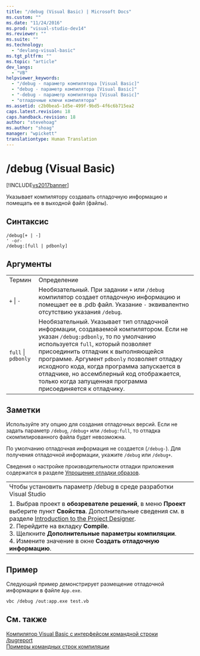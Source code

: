 ```yaml
---
title: "/debug (Visual Basic) | Microsoft Docs"
ms.custom: ""
ms.date: "11/24/2016"
ms.prod: "visual-studio-dev14"
ms.reviewer: ""
ms.suite: ""
ms.technology: 
  - "devlang-visual-basic"
ms.tgt_pltfrm: ""
ms.topic: "article"
dev_langs: 
  - "VB"
helpviewer_keywords: 
  - "/debug - параметр компилятора [Visual Basic]"
  - "debug - параметр компилятора [Visual Basic]"
  - "-debug - параметр компилятора [Visual Basic]"
  - "отладочные ключи компилятора"
ms.assetid: c2b0bea5-1d5e-499f-9bd5-4f6c6b715ea2
caps.latest.revision: 18
caps.handback.revision: 18
author: "stevehoag"
ms.author: "shoag"
manager: "wpickett"
translationtype: Human Translation
---
```

# /debug (Visual Basic)
[!INCLUDE[vs2017banner](../../../csharp/includes/vs2017banner.md)]

Указывает компилятору создавать отладочную информацию и помещать ее в выходной файл \(файлы\).  
  
## Синтаксис  
  
```  
/debug[+ | -]  
' -or-  
/debug:[full | pdbonly]  
```  
  
## Аргументы  
  
|||  
|-|-|  
|Термин|Определение|  
|`+`  &#124; `-`|Необязательный.  При задании `+` или `/debug` компилятор создает отладочную информацию и помещает ее в .pdb файл.  Указание `-` эквивалентно отсутствию указания `/debug`.|  
|`full`  &#124; `pdbonly`|Необязательный.  Указывает тип отладочной информации, создаваемой компилятором.  Если не указан `/debug:pdbonly`, то по умолчанию используется `full`, который позволяет присоединить отладчик к выполняющейся программе.  Аргумент `pdbonly` позволяет отладку исходного кода, когда программа запускается в отладчике, но ассемблерный код отображается, только когда запущенная программа присоединяется к отладчику.|  
  
## Заметки  
 Используйте эту опцию для создания отладочных версий.  Если не задать параметр `/debug`, `/debug+` или `/debug:full`, то отладка скомпилированного файла будет невозможна.  
  
 По умолчанию отладочная информация не создается \(`/debug-`\).  Для получения отладочной информации, укажите `/debug` или `/debug+`.  
  
 Сведения о настройке производительности отладки приложения содержатся в разделе [Упрощение отладки образов](../Topic/Making%20an%20Image%20Easier%20to%20Debug.md).  
  
||  
|-|  
|Чтобы установить параметр \/debug в среде разработки Visual Studio|  
|1.  Выбрав проект в **обозревателе решений**, в меню **Проект** выберите пункт **Свойства**.  Дополнительные сведения см. в разделе [Introduction to the Project Designer](http://msdn.microsoft.com/ru-ru/898dd854-c98d-430c-ba1b-a913ce3c73d7).<br />2.  Перейдите на вкладку **Compile**.<br />3.  Щелкните **Дополнительные параметры компиляции**.<br />4.  Измените значение в окне **Создать отладочную информацию**.|  
  
## Пример  
 Следующий пример демонстрирует размещение отладочной информации в файле `App.exe`.  
  
```  
vbc /debug /out:app.exe test.vb  
```  
  
## См. также  
 [Компилятор Visual Basic с интерфейсом командной строки](../../../visual-basic/reference/command-line-compiler/index.md)   
 [\/bugreport](../../../visual-basic/reference/command-line-compiler/bugreport.md)   
 [Примеры командных строк компиляции](../../../visual-basic/reference/command-line-compiler/sample-compilation-command-lines.md)